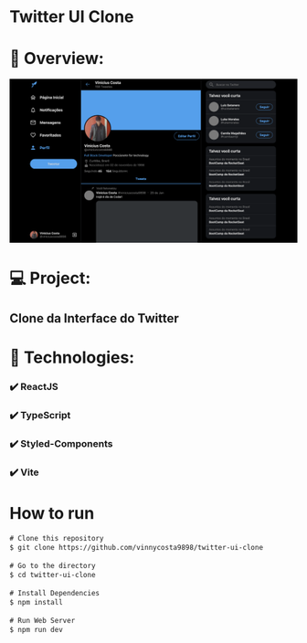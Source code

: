 # Twitter UI Clone

# 📸 Overview:
![](.github/photo1.png)

# 💻 Project:
## Clone da Interface do Twitter

# 🚀 Technologies:
### ✔️ ReactJS 
### ✔️ TypeScript
### ✔️ Styled-Components
### ✔️ Vite

# How to run

```
# Clone this repository
$ git clone https://github.com/vinnycosta9898/twitter-ui-clone

# Go to the directory
$ cd twitter-ui-clone

# Install Dependencies
$ npm install

# Run Web Server
$ npm run dev